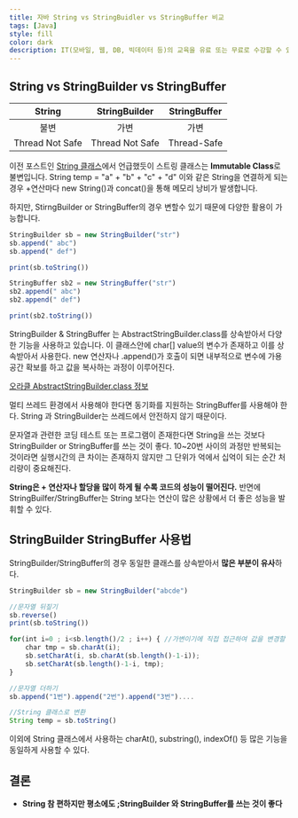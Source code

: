 ```yaml
---
title: 자바 String vs StringBuidler vs StringBuffer 비교
tags: [Java]
style: fill
color: dark
description: IT(모바일, 웹, DB, 빅데이터 등)의 교육을 유료 또는 무료로 수강할 수 있는 사이트
---
```


## String vs StringBuilder vs StringBuffer

| String         | StringBuilder | StringBuffer  |
|:-------------:|:-------------:|:-------------:|
| 불변            |가변            | 가변            |
|Thread Not Safe |Thread Not Safe| Thread-Safe   |

이전 포스트인 [String 클래스](java-string)에서 언급했듯이 스트링 클래스는 **Immutable Class**로 불변입니다. String temp = "a" + "b" + "c" + "d" 이와 같은 String을 연결하게 되는 경우 +연산마다 new String()과 concat()을 통해 메모리 낭비가 발생합니다.

하지만, StirngBuilder or StringBuffer의 경우 변할수 있기 때문에 다양한 활용이 가능합니다. 
```javascript
StringBuilder sb = new StringBuilder("str")
sb.append(" abc")
sb.append(" def")

print(sb.toString())

StringBuffer sb2 = new StringBuffer("str")
sb2.append(" abc")
sb2.append(" def")

print(sb2.toString())
```

StringBuilder & StringBuffer 는 AbstractStringBuilder.class를 상속받아서 다양한 기능을 사용하고 있습니다. 이 클래스안에 char[] value의 변수가 존재하고 이를 상속받아서 사용한다. new 연산자나 .append()가 호출이 되면 내부적으로 변수에 가용공간 확보를 하고 값을 복사하는 과정이 이루어진다.

[오라클 AbstractStringBuilder.class 정보](https://docs.oracle.com/javase/7/docs/api/java/lang/StringBuilder.html)

멀티 쓰레드 환경에서 사용해야 한다면 동기화를 지원하는 StringBuffer를 사용해야 한다. String 과 StringBuilder는 쓰레드에서 안전하지 않기 때문이다.

문자열과 관련한 코딩 테스트 또는 프로그램이 존재한다면 String을 쓰는 것보다 StringBuilder or StringBuffer를 쓰는 것이 좋다. 10~20번 사이의 과정만 반복되는 것이라면 실행시간의 큰 차이는 존재하지 않지만 그 단위가 억에서 십억이 되는 순간 처리량이 중요해진다.

**String은 + 연산자나 할당을 많이 하게 될 수록 코드의 성능이 떨어진다.** 반면에 StringBuilfer/StringBuffer는 String 보다는 연산이 많은 상황에서 더 좋은 성능을 발휘할 수 있다.

## StringBuilder StringBuffer 사용법
StringBuilder/StringBuffer의 경우 동일한 클래스를 상속받아서 **많은 부분이 유사**하다.

```javascript
StringBuilder sb = new StringBuilder("abcde")

//문자열 뒤짚기
sb.reverse()
print(sb.toString())

for(int i=0 ; i<sb.length()/2 ; i++) { //가변이기에 직접 접근하여 값을 변경할 수 있음
    char tmp = sb.charAt(i);
	sb.setCharAt(i, sb.charAt(sb.length()-1-i));
	sb.setCharAt(sb.length()-1-i, tmp);
}

//문자열 더하기
sb.append("1번").append("2번").append("3번")....

//String 클래스로 변환
String temp = sb.toString()
```
이외에 String 클래스에서 사용하는 charAt(), substring(), indexOf() 등 많은 기능을 동일하게 사용할 수 있다.


## 결론
- **String 참 편하지만 평소에도 ;StringBuilder 와 StringBuffer를 쓰는 것이 좋다**